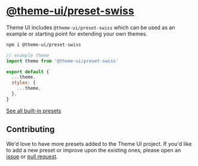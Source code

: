 # [@theme-ui/preset-swiss](https://theme-ui.com/presets/swiss)

Theme UI includes `@theme-ui/preset-swiss` which can be used as an example or
starting point for extending your own themes.

```sh
npm i @theme-ui/preset-swiss
```

```jsx
// example theme
import theme from '@theme-ui/preset-swiss'

export default {
  ...theme,
  styles: {
    ...theme,
  },
}
```

[See all built-in presets][demo]

## Contributing

We'd love to have more presets added to the Theme UI project.
If you'd like to add a new preset or improve upon the existing ones, please open an [issue][] or [pull request][].

[issue]: https://github.com/system-ui/theme-ui/issues
[pull request]: https://github.com/system-ui/theme-ui/pulls
[demo]: https://theme-ui.com/demo
